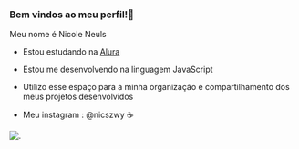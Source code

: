 ### Bem vindos ao meu perfil!🖤

Meu nome é Nicole Neuls

- Estou estudando na [Alura](https://www.alura.com.br)

- Estou me desenvolvendo na linguagem JavaScript

- Utilizo esse espaço para a minha organização e compartilhamento dos meus projetos desenvolvidos

- Meu instagram : @nicszwy ☕

![.](https://media.tenor.com/O4uh_wpRe6wAAAAd/lionel-lionel-messi.gif)
